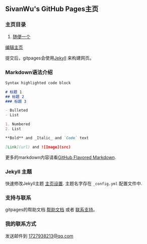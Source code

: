 ## SivanWu's GitHub Pages主页

### 主页目录

1. [随便一个](https://www.baidu.com)

[编辑主页](https://github.com/supergithuber/supergithuber.github.io/edit/master/index.md)

提交后，gitpages会使用[Jekyll](https://jekyllrb.com/) 来构建网页。

### Markdown语法介绍
```markdown
Syntax highlighted code block

# 标题 1
## 标题 2
### 标题 3

- Bulleted
- List

1. Numbered
2. List

**Bold** and _Italic_ and `Code` text

[Link](url) and ![Image](src)
```

更多的markdown内容请看[GitHub Flavored Markdown](https://guides.github.com/features/mastering-markdown/).

### Jekyll 主题

快速修改Jekyll主题 [主页设置](https://github.com/supergithuber/supergithuber.github.io/settings). 主题名字存在 `_config.yml`  配置文件中.

### 支持与联系

gitpages的帮助文档 [帮助文档](https://help.github.com/categories/github-pages-basics/) 或者 [联系支持](https://github.com/contact)。

### 我的联系方式
发送邮件到 1727938213@qq.com
